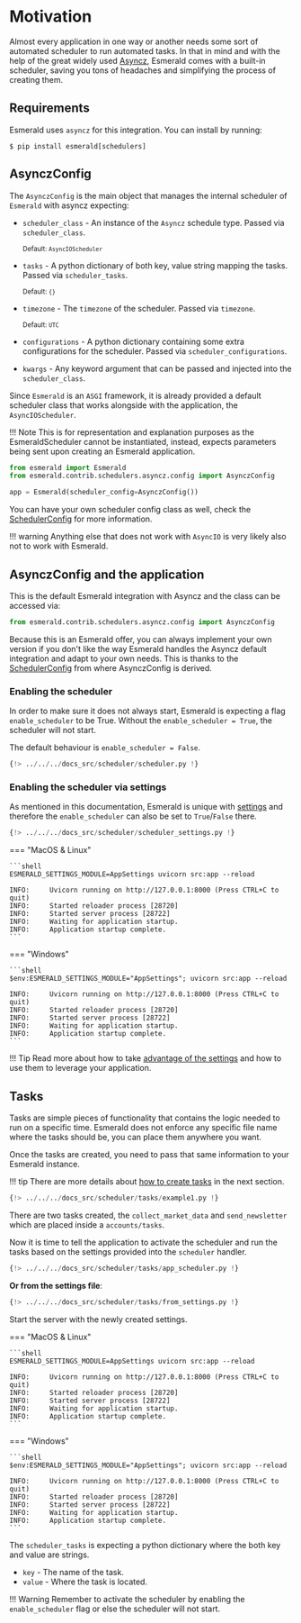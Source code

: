 # Motivation

Almost every application in one way or another needs some sort of automated scheduler to run automated tasks.
In that in mind and with the help of the great widely used
<a href='https://asyncz.dymmond.com' target='_blank'>Asyncz</a>, Esmerald comes with a built-in
scheduler, saving you tons of headaches and simplifying the process of creating them.

## Requirements

Esmerald uses `asyncz` for this integration. You can install by running:

```shell
$ pip install esmerald[schedulers]
```

## AsynczConfig

The `AsynczConfig` is the main object that manages the internal scheduler of `Esmerald` with asyncz expecting:

* `scheduler_class` - An instance of the `Asyncz` schedule type. Passed via `scheduler_class`.

    <sup>Default: `AsyncIOScheduler`</sup>

* `tasks` - A python dictionary of both key, value string mapping the tasks. Passed via
`scheduler_tasks`.

    <sup>Default: `{}`</sup>

* `timezone` - The `timezone` of the scheduler. Passed via `timezone`.

    <sup>Default: `UTC`</sup>

* `configurations` - A python dictionary containing some extra configurations for the scheduler.
Passed via `scheduler_configurations`.
* `kwargs` - Any keyword argument that can be passed and injected into the `scheduler_class`.

Since `Esmerald` is an `ASGI` framework, it is already provided a default scheduler class that works alongside with
the application, the `AsyncIOScheduler`.

!!! Note
    This is for representation and explanation purposes as the EsmeraldScheduler cannot be instantiated,
    instead, expects parameters being sent upon creating an Esmerald application.

```python hl_lines="4"
from esmerald import Esmerald
from esmerald.contrib.schedulers.asyncz.config import AsynczConfig

app = Esmerald(scheduler_config=AsynczConfig())
```

You can have your own scheduler config class as well, check the [SchedulerConfig](../configurations/scheduler.md#how-to-use-it)
for more information.

!!! warning
    Anything else that does not work with `AsyncIO` is very likely also not to work with Esmerald.

## AsynczConfig and the application

This is the default Esmerald integration with Asyncz and the class can be accessed via:

```python
from esmerald.contrib.schedulers.asyncz.config import AsynczConfig
```

Because this is an Esmerald offer, you can always implement your own version if you don't like the way Esmerald handles
the Asyncz default integration and adapt to your own needs. This is thanks to the [SchedulerConfig](../configurations/scheduler.md#how-to-use-it)
from where AsynczConfig is derived.

### Enabling the scheduler

In order to make sure it does not always start, Esmerald is expecting a flag `enable_scheduler` to be True. Without
the `enable_scheduler = True`, the scheduler will not start.

The default behaviour is `enable_scheduler = False`.

```python hl_lines="10"
{!> ../../../docs_src/scheduler/scheduler.py !}
```

### Enabling the scheduler via settings

As mentioned in this documentation, Esmerald is unique with [settings](../application/settings.md) and therefore
the `enable_scheduler` can also be set to `True`/`False` there.

```python hl_lines="7"
{!> ../../../docs_src/scheduler/scheduler_settings.py !}
```

=== "MacOS & Linux"

    ```shell
    ESMERALD_SETTINGS_MODULE=AppSettings uvicorn src:app --reload
    
    INFO:     Uvicorn running on http://127.0.0.1:8000 (Press CTRL+C to quit)
    INFO:     Started reloader process [28720]
    INFO:     Started server process [28722]
    INFO:     Waiting for application startup.
    INFO:     Application startup complete.
    ```

=== "Windows"

    ```shell
    $env:ESMERALD_SETTINGS_MODULE="AppSettings"; uvicorn src:app --reload
    
    INFO:     Uvicorn running on http://127.0.0.1:8000 (Press CTRL+C to quit)
    INFO:     Started reloader process [28720]
    INFO:     Started server process [28722]
    INFO:     Waiting for application startup.
    INFO:     Application startup complete.
    ```

!!! Tip
    Read more about how to take [advantage of the settings](../application/settings.md) and how to use them to leverage
    your application.

## Tasks

Tasks are simple pieces of functionality that contains the logic needed to run on a specific time.
Esmerald does not enforce any specific file name where the tasks should be, you can place them anywhere you want.

Once the tasks are created, you need to pass that same information to your Esmerald instance.

!!! tip
    There are more details about [how to create tasks](./handler.md) in the next section.

```python title="accounts/tasks.py"
{!> ../../../docs_src/scheduler/tasks/example1.py !}
```

There are two tasks created, the `collect_market_data` and `send_newsletter` which are placed inside a
`accounts/tasks`.

Now it is time to tell the application to activate the scheduler and run the tasks based on the settings provided
into the `scheduler` handler.

```python hl_lines="6-10"
{!> ../../../docs_src/scheduler/tasks/app_scheduler.py !}
```

**Or from the settings file**:

```python hl_lines="6 10-14"
{!> ../../../docs_src/scheduler/tasks/from_settings.py !}
```

Start the server with the newly created settings.

=== "MacOS & Linux"

    ```shell
    ESMERALD_SETTINGS_MODULE=AppSettings uvicorn src:app --reload
    
    INFO:     Uvicorn running on http://127.0.0.1:8000 (Press CTRL+C to quit)
    INFO:     Started reloader process [28720]
    INFO:     Started server process [28722]
    INFO:     Waiting for application startup.
    INFO:     Application startup complete.
    ```

=== "Windows"

    ```shell
    $env:ESMERALD_SETTINGS_MODULE="AppSettings"; uvicorn src:app --reload
    
    INFO:     Uvicorn running on http://127.0.0.1:8000 (Press CTRL+C to quit)
    INFO:     Started reloader process [28720]
    INFO:     Started server process [28722]
    INFO:     Waiting for application startup.
    INFO:     Application startup complete.
    ```

The `scheduler_tasks` is expecting a python dictionary where the both key and value are strings.

* `key` - The name of the task.
* `value` - Where the task is located.

!!! Warning
    Remember to activate the scheduler by enabling the `enable_scheduler` flag or else the scheduler will not
    start.
